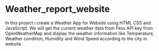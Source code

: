 # Weather_report_website
In this project i create a Weather App for Website using HTML CSS and JavaScript. We will get the current weather data from Fess API key from OpenWeatherMap and display the weather information like Temperature,  Weather condition, Humidity and Wind Speed according to the city in website  .
